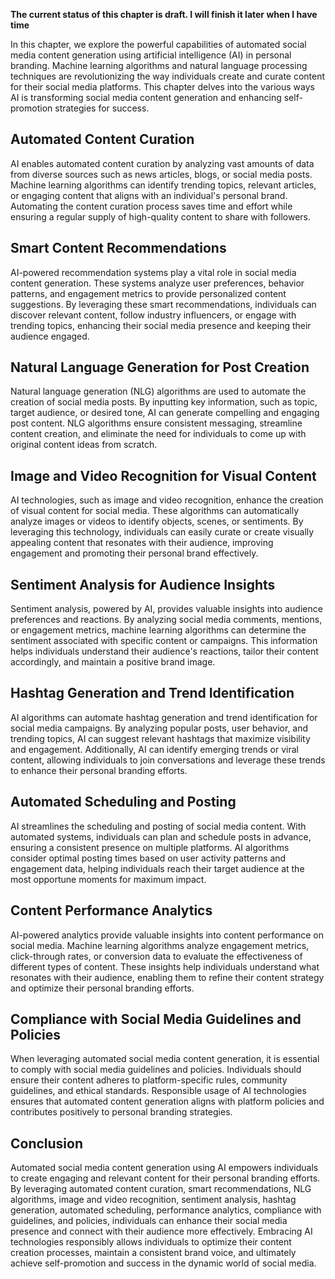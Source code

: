 **The current status of this chapter is draft. I will finish it later when I have time**

In this chapter, we explore the powerful capabilities of automated social media content generation using artificial intelligence (AI) in personal branding. Machine learning algorithms and natural language processing techniques are revolutionizing the way individuals create and curate content for their social media platforms. This chapter delves into the various ways AI is transforming social media content generation and enhancing self-promotion strategies for success.

Automated Content Curation
--------------------------

AI enables automated content curation by analyzing vast amounts of data from diverse sources such as news articles, blogs, or social media posts. Machine learning algorithms can identify trending topics, relevant articles, or engaging content that aligns with an individual's personal brand. Automating the content curation process saves time and effort while ensuring a regular supply of high-quality content to share with followers.

Smart Content Recommendations
-----------------------------

AI-powered recommendation systems play a vital role in social media content generation. These systems analyze user preferences, behavior patterns, and engagement metrics to provide personalized content suggestions. By leveraging these smart recommendations, individuals can discover relevant content, follow industry influencers, or engage with trending topics, enhancing their social media presence and keeping their audience engaged.

Natural Language Generation for Post Creation
---------------------------------------------

Natural language generation (NLG) algorithms are used to automate the creation of social media posts. By inputting key information, such as topic, target audience, or desired tone, AI can generate compelling and engaging post content. NLG algorithms ensure consistent messaging, streamline content creation, and eliminate the need for individuals to come up with original content ideas from scratch.

Image and Video Recognition for Visual Content
----------------------------------------------

AI technologies, such as image and video recognition, enhance the creation of visual content for social media. These algorithms can automatically analyze images or videos to identify objects, scenes, or sentiments. By leveraging this technology, individuals can easily curate or create visually appealing content that resonates with their audience, improving engagement and promoting their personal brand effectively.

Sentiment Analysis for Audience Insights
----------------------------------------

Sentiment analysis, powered by AI, provides valuable insights into audience preferences and reactions. By analyzing social media comments, mentions, or engagement metrics, machine learning algorithms can determine the sentiment associated with specific content or campaigns. This information helps individuals understand their audience's reactions, tailor their content accordingly, and maintain a positive brand image.

Hashtag Generation and Trend Identification
-------------------------------------------

AI algorithms can automate hashtag generation and trend identification for social media campaigns. By analyzing popular posts, user behavior, and trending topics, AI can suggest relevant hashtags that maximize visibility and engagement. Additionally, AI can identify emerging trends or viral content, allowing individuals to join conversations and leverage these trends to enhance their personal branding efforts.

Automated Scheduling and Posting
--------------------------------

AI streamlines the scheduling and posting of social media content. With automated systems, individuals can plan and schedule posts in advance, ensuring a consistent presence on multiple platforms. AI algorithms consider optimal posting times based on user activity patterns and engagement data, helping individuals reach their target audience at the most opportune moments for maximum impact.

Content Performance Analytics
-----------------------------

AI-powered analytics provide valuable insights into content performance on social media. Machine learning algorithms analyze engagement metrics, click-through rates, or conversion data to evaluate the effectiveness of different types of content. These insights help individuals understand what resonates with their audience, enabling them to refine their content strategy and optimize their personal branding efforts.

Compliance with Social Media Guidelines and Policies
----------------------------------------------------

When leveraging automated social media content generation, it is essential to comply with social media guidelines and policies. Individuals should ensure their content adheres to platform-specific rules, community guidelines, and ethical standards. Responsible usage of AI technologies ensures that automated content generation aligns with platform policies and contributes positively to personal branding strategies.

Conclusion
----------

Automated social media content generation using AI empowers individuals to create engaging and relevant content for their personal branding efforts. By leveraging automated content curation, smart recommendations, NLG algorithms, image and video recognition, sentiment analysis, hashtag generation, automated scheduling, performance analytics, compliance with guidelines, and policies, individuals can enhance their social media presence and connect with their audience more effectively. Embracing AI technologies responsibly allows individuals to optimize their content creation processes, maintain a consistent brand voice, and ultimately achieve self-promotion and success in the dynamic world of social media.

